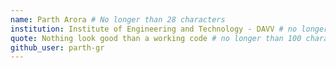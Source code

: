```yaml
---
name: Parth Arora # No longer than 28 characters
institution: Institute of Engineering and Technology - DAVV # no longer than 58 characters
quote: Nothing look good than a working code # no longer than 100 characters, avoid using quotes(") to guarantee the format remains the same.
github_user: parth-gr
---
```

